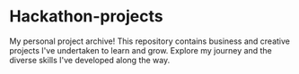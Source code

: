 # Hackathon-projects
My personal project archive! This repository contains business and creative projects I've undertaken to learn and grow. Explore my journey and the diverse skills I've developed along the way.
